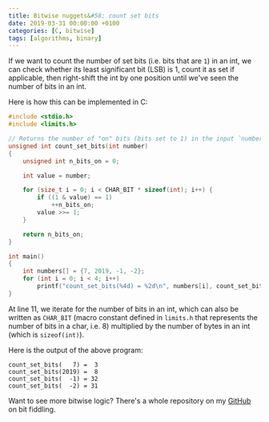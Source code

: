 ```yaml
---
title: Bitwise nuggets&#58; count set bits
date: 2019-03-31 00:00:00 +0100
categories: [C, bitwise]
tags: [algorithms, binary]
---
```


If we want to count the number of set bits (i.e. bits that are `1`) in an int, we can check whether its least significant bit (LSB) is 1, count it as set if applicable, then right-shift the int by one position until we've seen the number of bits in an int.

Here is how this can be implemented in C:

```c
#include <stdio.h>
#include <limits.h>

// Returns the number of "on" bits (bits set to 1) in the input `number`.
unsigned int count_set_bits(int number)
{
    unsigned int n_bits_on = 0;

    int value = number;

    for (size_t i = 0; i < CHAR_BIT * sizeof(int); i++) {
        if ((1 & value) == 1)
            ++n_bits_on;
        value >>= 1;
    }

    return n_bits_on;
}

int main()
{
    int numbers[] = {7, 2019, -1, -2};
    for (int i = 0; i < 4; i++)
        printf("count_set_bits(%4d) = %2d\n", numbers[i], count_set_bits(numbers[i]));
}
```

At line 11, we iterate for the number of bits in an int, which can also be written as `CHAR_BIT` (macro constant defined in `limits.h` that represents the number of bits in a char, i.e. 8) multiplied by the number of bytes in an int (which is `sizeof(int)`).

Here is the output of the above program:

```
count_set_bits(   7) =  3
count_set_bits(2019) =  8
count_set_bits(  -1) = 32
count_set_bits(  -2) = 31
```

Want to see more bitwise logic? There's a whole repository on my [GitHub] on bit fiddling.

<!-- links -->
[GitHub]: https://github.com/alexandra-zaharia/c-playground/tree/master/bitwise_operations